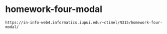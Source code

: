 # homework-four-modal

    https://in-info-web4.informatics.iupui.edu/~ctimel/N315/homework-four-modal/

